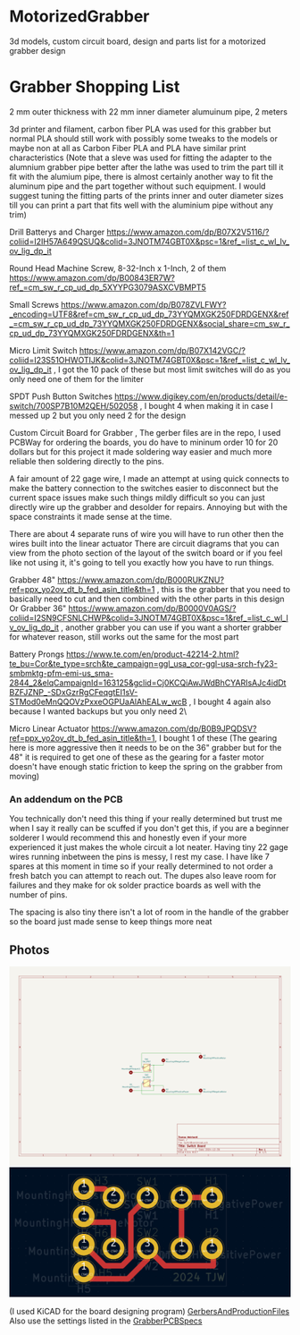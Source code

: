 # MotorizedGrabber
3d models, custom circuit board, design and parts list for a motorized grabber design

# Grabber Shopping List

2 mm outer thickness with 22 mm inner diameter alumuinum pipe, 2 meters 

3d printer and filament, carbon fiber PLA was used for this grabber but normal PLA should still work with possibly some tweaks to the models or maybe non at all as Carbon Fiber PLA and PLA have similar print characteristics
(Note that a sleve was used for fitting the adapter to the alumnium grabber pipe better after the lathe was used to trim the part till it fit with the alumium pipe, there is almost certainly another way to fit the aluminum pipe and the part together without such equipment. I would suggest tuning the fitting parts of the prints inner and outer diameter sizes till you can print a part that fits well with the aluminium pipe without any trim)

Drill Batterys and Charger https://www.amazon.com/dp/B07X2V5116/?coliid=I2IH57A649QSUQ&colid=3JNOTM74GBT0X&psc=1&ref_=list_c_wl_lv_ov_lig_dp_it

Round Head Machine Screw, 8-32-Inch x 1-Inch, 2 of them https://www.amazon.com/dp/B00843ER7W?ref_=cm_sw_r_cp_ud_dp_5XYYPG3079ASXCVBMPT5

Small Screws https://www.amazon.com/dp/B078ZVLFWY?_encoding=UTF8&ref=cm_sw_r_cp_ud_dp_73YYQMXGK250FDRDGENX&ref_=cm_sw_r_cp_ud_dp_73YYQMXGK250FDRDGENX&social_share=cm_sw_r_cp_ud_dp_73YYQMXGK250FDRDGENX&th=1

Micro Limit Switch	https://www.amazon.com/dp/B07X142VGC/?coliid=I23S51OHWOTIJK&colid=3JNOTM74GBT0X&psc=1&ref_=list_c_wl_lv_ov_lig_dp_it , I got the 10 pack of these but most limit switches will do as you only need one of them for the limiter

SPDT Push Button Switches https://www.digikey.com/en/products/detail/e-switch/700SP7B10M2QEH/502058 , I bought 4 when making it in case I messed up 2 but you only need 2 for the design

Custom Circuit Board for Grabber , The gerber files are in the repo, I used PCBWay for ordering the boards, you do have to mininum order 10 for 20 dollars but for this project it made soldering way easier and much more reliable then soldering directly to the pins.

A fair amount of 22 gage wire, I made an attempt at using quick connects to make the battery connection to the switches easier to disconnect but the current space issues make such things mildly difficult so you can just directly wire up the grabber and desolder for repairs. Annoying but with the space constraints it made sense at the time.

There are about 4 separate runs of wire you will have to run other then the wires built into the linear actuator
There are circuit diagrams that you can view from the photo section of the layout of the switch board or if you feel like not using it, it's going to tell you exactly how you have to run things.

Grabber 48"	https://www.amazon.com/dp/B000RUKZNU?ref=ppx_yo2ov_dt_b_fed_asin_title&th=1 , this is the grabber that you need to basically need to cut and then combined with the other parts in this design
Or
Grabber 36" https://www.amazon.com/dp/B0000V0AGS/?coliid=I2SN9CFSNLCHWP&colid=3JNOTM74GBT0X&psc=1&ref_=list_c_wl_lv_ov_lig_dp_it , another grabber you can use if you want a shorter grabber for whatever reason, still works out the same for the most part

Battery Prongs	https://www.te.com/en/product-42214-2.html?te_bu=Cor&te_type=srch&te_campaign=ggl_usa_cor-ggl-usa-srch-fy23-smbmktg-pfm-emi-us_sma-2844_2&elqCampaignId=163125&gclid=Cj0KCQiAwJWdBhCYARIsAJc4idDtBZFJZNP_-SDxGzrRgCFeqgtEI1sV-STMod0eMnQQOVzPxxeOGPUaAlAhEALw_wcB , I bought 4 again also because I wanted backups but you only need 2\

Micro Linear Actuator https://www.amazon.com/dp/B0B9JPQDSV?ref=ppx_yo2ov_dt_b_fed_asin_title&th=1, I bought 1 of these
(The gearing here is more aggressive then it needs to be on the 36" grabber but for the 48" it is required to get one of these as the gearing for a faster motor doesn't have enough static friction to keep the spring on the grabber from moving)





### An addendum on the PCB
You technically don't need this thing if your really determined but trust me when I say it really can be scuffed if you don't get this, if you are a beginner solderer I would recommend this and honestly even if your more experienced it just makes the whole circuit a lot neater. Having tiny 22 gage wires running inbetween the pins is messy, I rest my case. I have like 7 spares at this moment in time so if your really determined to not order a fresh batch you can attempt to reach out. The dupes also leave room for failures and they make for ok solder practice boards as well with the number of pins.

The spacing is also tiny there isn't a lot of room in the handle of the grabber so the board just made sense to keep things more neat

## Photos

![Switch Board Schematic](SwitchBoardSchematic.png)
![Switch Board PCB](SwitchBoardPCB.png)

(I used KiCAD for the board designing program)
[GerbersAndProductionFiles](SwitchBoard/pcbway_production)
Also use the settings listed in the [GrabberPCBSpecs](GrabberPCBSpecs.pdf)

